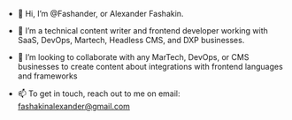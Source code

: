 - 👋 Hi, I’m @Fashander, or Alexander Fashakin.

- 👀 I’m a technical content writer and frontend developer working with SaaS, DevOps, Martech, Headless CMS, and DXP businesses. 

- 💞️ I’m looking to collaborate with any MarTech, DevOps, or CMS businesses to create content about integrations with frontend languages and frameworks
 
- 📫 To get in touch, reach out to me on email: fashakinalexander@gmail.com

<!---
Fashander/Fashander is a ✨ special ✨ repository because its `README.md` (this file) appears on your GitHub profile.
You can click the Preview link to take a look at your changes.
--->
